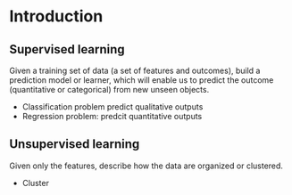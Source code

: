 <!-- <script type="text/javascript" src="http://cdn.mathjax.org/mathjax/latest/MathJax.js?config=TeX-AMS-MML_HTMLorMML"></script>
<script type="text/x-mathjax-config">
    MathJax.Hub.Config({ tex2jax: {inlineMath: [['$', '$']]}, messageStyle: "none" });
</script> -->

# Introduction

## Supervised learning
Given a training set of data (a set of features and outcomes), build a prediction model or learner, which will enable us to predict the outcome (quantitative or categorical) from new unseen objects.
- Classification problem predict qualitative outputs
- Regression problem: predcit quantitative outputs

## Unsupervised learning
Given only the features, describe how the data are organized or clustered.

- Cluster